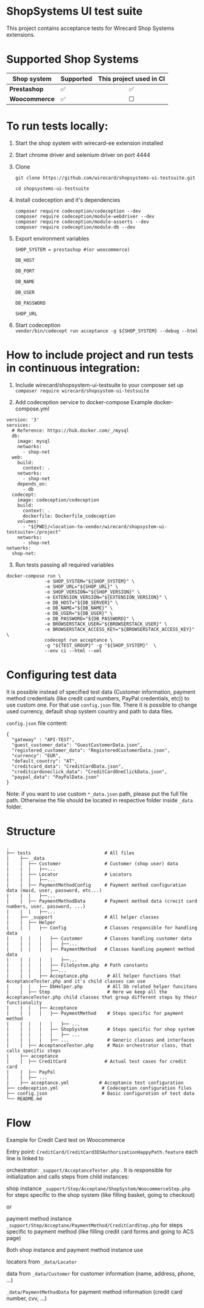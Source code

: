 # **ShopSystems UI test suite**

This project contains acceptance tests for Wirecard Shop Systems extensions. 

Supported Shop Systems
========

|  Shop system | Supported | This project used in CI |   
|---|---|:---:|
| **Prestashop** | &#9989; | &#9989; |   
| **Woocommerce** | &#9989; | &#9744; |


To run tests locally:
========

1. Start the shop system with wirecard-ee extension installed
2. Start chrome driver and selenium driver on port 4444
3. Clone 
    ```
    git clone https://github.com/wirecard/shopsystems-ui-testsuite.git
    
    cd shopsystems-ui-testsuite

4. Install codeception and it's dependencies 
    ```
    composer require codeception/codeception --dev 
    composer require codeception/module-webdriver --dev
    composer require codeception/module-asserts --dev
    composer require codeception/module-db --dev 

5. Export environment variables
    
    `SHOP_SYSTEM = prestashop #(or woocommerce)`
        
     `DB_HOST`
        
     `DB_PORT`
        
     `DB_NAME`
     
     `DB_USER`
             
     `DB_PASSWORD`
        
     `SHOP_URL`           

6. Start codeception   
    `vendor/bin/codecept run acceptance -g ${SHOP_SYSTEM} --debug --html`

How to include project and run tests in continuous integration:
========
1. Include wirecard/shopsystem-ui-testsuite to your composer set up
`composer require wirecard/shopsystem-ui-testsuite` 

2. Add codeception service to docker-compose 
Example docker-compose.yml
```
version: '3'
services:
  # Reference: https://hub.docker.com/_/mysql
  db:
    image: mysql
    networks:
      - shop-net
  web:
    build:
      context: .
    networks:
      - shop-net
    depends_on:
      - db
  codecept:
    image: codeception/codeception
    build:
      context: .
      dockerfile: Dockerfile_codeception
    volumes:
      - "${PWD}/<location-to-vendor/wirecard/shopsystem-ui-testsuite>:/project"
    networks:
      - shop-net
networks:
  shop-net:
```
3. Run tests passing all required variables
```
docker-compose run \
              -e SHOP_SYSTEM="${SHOP_SYSTEM}" \
              -e SHOP_URL="${SHOP_URL}" \
              -e SHOP_VERSION="${SHOP_VERSION}" \
              -e EXTENSION_VERSION="${EXTENSION_VERSION}" \
              -e DB_HOST="${DB_SERVER}" \
              -e DB_NAME="${DB_NAME}" \
              -e DB_USER="${DB_USER}" \
              -e DB_PASSWORD="${DB_PASSWORD}" \
              -e BROWSERSTACK_USER="${BROWSERSTACK_USER}" \
              -e BROWSERSTACK_ACCESS_KEY="${BROWSERSTACK_ACCESS_KEY}" \
              codecept run acceptance \
              -g "${TEST_GROUP}" -g "${SHOP_SYSTEM}"  \
              --env ci --html --xml
```

Configuring test data
=====
It is possible instead of specified test data (Customer information, payment method credentials (like credit card numbers, PayPal credentials, etc)) to use custom one.
For that use `config.json` file. There it is possible to change used currency, default shop system country and path to data files.

`config.json` file content:
`````
{
  "gateway" : "API-TEST",
  "guest_customer_data": "GuestCustomerData.json",
  "registered_customer_data": "RegisteredCustomerData.json",
  "currency": "EUR",
  "default_country": "AT",
  "creditcard_data": "CreditCardData.json",
  "creditcardoneclick_data": "CreditCardOneClickData.json",
  "paypal_data": "PayPalData.json"
}
`````
Note: if you want to use custom `*_data.json` path, please put the full file path. Otherwise the file should be located in respective folder inside `_data` folder.


Structure
=====


    .
    ├── tests                           # All files
    |    ├── _data       
    |    |  ├── Customer                # Customer (shop user) data
    |    |  |   ├──...      
    |    |  ├── Locator                 # Locators     
    |    |  |   ├──...       
    |    |  ├── PaymentMethodConfig     # Payment method configuration data (maid, user, password, etc...) 
    |    |  |   ├──... 
    |    |  ├── PaymentMethodData       # Payment method data (crecit card numbers, user, password, ...)
    |    |  |   ├──... 
    |    ├── _support                   # All helper classes 
    |    |  ├── Helper                  
    |    |  |   ├── Config              # Classes responsible for handling data
    |    |  |   |   ├── Customer        # Classes handling customer data
    |    |  |   |   |   ├──...   
    |    |  |   |   ├── PaymentMethod   # Classes handling payment method data
    |    |  |   |   |   ├──...
    |    |  |   |   ├── FileSystem.php  # Path constants
    |    |  |   |   ├──... 
    |    |  |   ├── Acceptance.php       # All helper functions that AcceptanceTester.php and it's child classes can use
    |    |  |   ├── DbHelper.php         # All Db related helper funcitons
    |    |  ├── Step                     # Here we keep all the AcceptanceTester.php child classes that group different steps by their functionality
    |    |  |   ├── Acceptance           
    |    |  |   |   ├── PaymentMethod    # Steps specific for payment method       
    |    |  |   |   |   ├── ...           
    |    |  |   |   ├── ShopSystem       # Steps specific for shop system       
    |    |  |   |   |   ├── ...         
    |    |  |   |   ├── ...              # Generic classes and interfaces
    |    |  ├── AcceptanceTester.php     # Main orchestrator class, that calls specific steps
    |    ├── acceptance  
    |    |  ├── CreditCard              # Actual test cases for credit card
    |    |  ├── PayPal
    |    |  ├── ...  
    |    ├── acceptance.yml           # Acceptance test configuration         
    ├── codeception.yml                # Codeception configuration files
    ├── config.json                    # Basic configuration of test data
    └── README.md

Flow
=====
Example for Credit Card test on Woocommerce

Entry point: `CreditCard/CreditCard3DSAuthorizationHappyPath.feature`  each line is linked to 

orchestrator: `_support/AcceptanceTester.php`  . It is responsible for initialization 
and calls steps from child instances: 

shop instance `_support/Step/Acceptane/ShopSystem/WoocommerceStep.php` for steps specific to the shop system (like filling basket, going to checkout)

or 

payment method instance `_support/Step/Acceptane/PaymentMethod/CreditCardStep.php` for steps specific to payment method (like filling credit card forms and going to ACS page)


Both shop instance and payment method instance use 

locators from `_data/Locator`

data from `_data/Customer` for customer information (name, address, phone, ...)

`_data/PaymentMethodData`  for payment method information (credit card number, cvv, ...)
